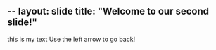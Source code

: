 --
layout: slide
title: "Welcome to our second slide!"
---
this is my text
Use the left arrow to go back!

